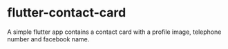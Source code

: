 # flutter-contact-card

A simple flutter app contains a contact card with a profile image, telephone number and facebook name.

